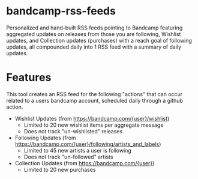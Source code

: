 # bandcamp-rss-feeds
Personalized and hand-built RSS feeds pointing to Bandcamp featuring aggregated updates on releases from those you are following, Wishlist updates, and Collection updates (purchases) with a reach goal of following updates, all compounded daily into 1 RSS feed with a summary of daily updates.

# Features
This tool creates an RSS feed for the following "actions" that can occur related to a users bandcamp account, scheduled daily through a github action.
- Wishlist Updates (from https://bandcamp.com/{user}/wishlist)
  - Limited to 20 new wishlist items per aggregate message
  - Does not track "un-wishlisted" releases
- Following Updates (from https://bandcamp.com/{user}/following/artists_and_labels)
  - Limited to 45 new artists a user is following
  - Does not track "un-followed" artists
- Collection Updates (from https://bandcamp.com/{user})
  - Limited to 20 new purchases